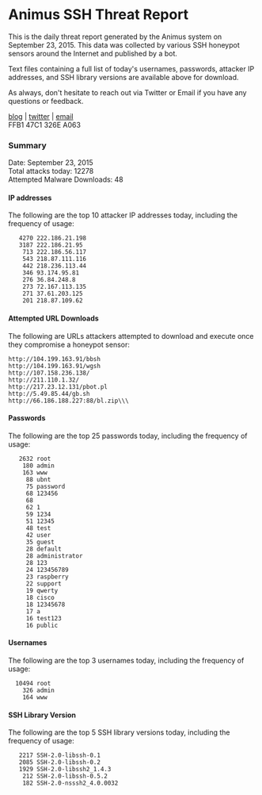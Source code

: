# Animus SSH Threat Report

This is the daily threat report generated by the Animus system on September 23, 2015. This data was collected by various SSH honeypot sensors around the Internet and published by a bot.  

Text files containing a full list of today's usernames, passwords, attacker IP addresses, and SSH library versions are available above for download.  

As always, don't hesitate to reach out via Twitter or Email if you have any questions or feedback.  

[blog](http://morris.guru) | [twitter](https://twitter.com/andrew___morris) | [email](mailto:andrew@morris.guru)  
FFB1 47C1 326E A063  

### Summary

Date: September 23, 2015  
Total attacks today: 12278  
Attempted Malware Downloads: 48 

#### IP addresses
The following are the top 10 attacker IP addresses today, including the frequency of usage:
```
   4270 222.186.21.198
   3187 222.186.21.95
    713 222.186.56.117
    543 218.87.111.116
    442 218.236.113.44
    346 93.174.95.81
    276 36.84.248.8
    273 72.167.113.135
    271 37.61.203.125
    201 218.87.109.62
```

#### Attempted URL Downloads
The following are URLs attackers attempted to download and execute once they compromise a honeypot sensor:
```
http://104.199.163.91/bbsh
http://104.199.163.91/wgsh
http://107.158.236.138/
http://211.110.1.32/
http://217.23.12.131/pbot.pl
http://5.49.85.44/gb.sh
http://66.186.188.227:88/bl.zip\\\
```

#### Passwords
The following are the top 25 passwords today, including the frequency of usage:
```
   2632 root
    180 admin
    163 www
     88 ubnt
     75 password
     68 123456
     68 
     62 1
     59 1234
     51 12345
     48 test
     42 user
     35 guest
     28 default
     28 administrator
     28 123
     24 123456789
     23 raspberry
     22 support
     19 qwerty
     18 cisco
     18 12345678
     17 a
     16 test123
     16 public
```

#### Usernames
The following are the top 3 usernames today, including the frequency of usage:
```
  10494 root
    326 admin
    164 www
```

#### SSH Library Version
The following are the top 5 SSH library versions today, including the frequency of usage:
```
   2217 SSH-2.0-libssh-0.1
   2085 SSH-2.0-libssh-0.2
   1929 SSH-2.0-libssh2_1.4.3
    212 SSH-2.0-libssh-0.5.2
    182 SSH-2.0-nsssh2_4.0.0032
```
